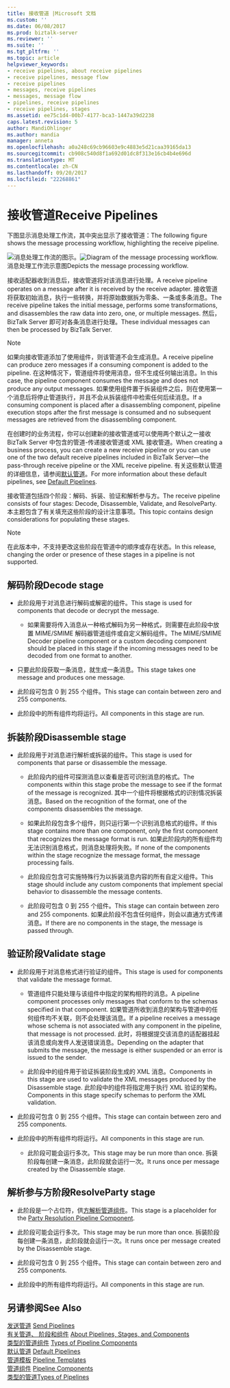 ```yaml
---
title: 接收管道 |Microsoft 文档
ms.custom: ''
ms.date: 06/08/2017
ms.prod: biztalk-server
ms.reviewer: ''
ms.suite: ''
ms.tgt_pltfrm: ''
ms.topic: article
helpviewer_keywords:
- receive pipelines, about receive pipelines
- receive pipelines, message flow
- receive pipelines
- messages, receive pipelines
- messages, message flow
- pipelines, receive pipelines
- receive pipelines, stages
ms.assetid: ee75c1d4-00b7-4177-bca3-1447a39d2238
caps.latest.revision: 5
author: MandiOhlinger
ms.author: mandia
manager: anneta
ms.openlocfilehash: a0a248c69cb96603e9c4883e5d21caa39165da13
ms.sourcegitcommit: cb908c540d8f1a692d01dc8f313e16cb4b4e696d
ms.translationtype: MT
ms.contentlocale: zh-CN
ms.lasthandoff: 09/20/2017
ms.locfileid: "22268861"
---
```

# <a name="receive-pipelines"></a><span data-ttu-id="ffa46-102">接收管道</span><span class="sxs-lookup"><span data-stu-id="ffa46-102">Receive Pipelines</span></span>
<span data-ttu-id="ffa46-103">下图显示消息处理工作流，其中突出显示了接收管道：</span><span class="sxs-lookup"><span data-stu-id="ffa46-103">The following figure shows the message processing workflow, highlighting the receive pipeline.</span></span>  
  
 <span data-ttu-id="ffa46-104">![消息处理工作流的图示。](../core/media/ebiz-dev-busprcsb.gif "ebiz_dev_busprcsb")</span><span class="sxs-lookup"><span data-stu-id="ffa46-104">![Diagram of the message processing workflow.](../core/media/ebiz-dev-busprcsb.gif "ebiz_dev_busprcsb")</span></span>  
<span data-ttu-id="ffa46-105">消息处理工作流示意图</span><span class="sxs-lookup"><span data-stu-id="ffa46-105">Depicts the message processing workflow.</span></span>  
  
 <span data-ttu-id="ffa46-106">接收适配器收到消息后，接收管道将对该消息进行处理。</span><span class="sxs-lookup"><span data-stu-id="ffa46-106">A receive pipeline operates on a message after it is received by the receive adapter.</span></span> <span data-ttu-id="ffa46-107">接收管道将获取初始消息，执行一些转换，并将原始数据拆为零条、一条或多条消息。</span><span class="sxs-lookup"><span data-stu-id="ffa46-107">The receive pipeline takes the initial message, performs some transformations, and disassembles the raw data into zero, one, or multiple messages.</span></span> <span data-ttu-id="ffa46-108">然后，BizTalk Server 即可对各条消息进行处理。</span><span class="sxs-lookup"><span data-stu-id="ffa46-108">These individual messages can then be processed by BizTalk Server.</span></span>  
  
> [!NOTE]
>  <span data-ttu-id="ffa46-109">如果向接收管道添加了使用组件，则该管道不会生成消息。</span><span class="sxs-lookup"><span data-stu-id="ffa46-109">A receive pipeline can produce zero messages if a consuming component is added to the pipeline.</span></span> <span data-ttu-id="ffa46-110">在这种情况下，管道组件将使用消息，但不生成任何输出消息。</span><span class="sxs-lookup"><span data-stu-id="ffa46-110">In this case, the pipeline component consumes the message and does not produce any output messages.</span></span> <span data-ttu-id="ffa46-111">如果使用组件置于拆装组件之后，则在使用第一个消息后将停止管道执行，并且不会从拆装组件中检索任何后续消息。</span><span class="sxs-lookup"><span data-stu-id="ffa46-111">If a consuming component is placed after a disassembling component, pipeline execution stops after the first message is consumed and no subsequent messages are retrieved from the disassembling component.</span></span>  
  
 <span data-ttu-id="ffa46-112">在创建时的业务流程，你可以创建新的接收管道或可以使用两个默认之一接收 BizTalk Server 中包含的管道-传递接收管道或 XML 接收管道。</span><span class="sxs-lookup"><span data-stu-id="ffa46-112">When creating a business process, you can create a new receive pipeline or you can use one of the two default receive pipelines included in BizTalk Server—the pass-through receive pipeline or the XML receive pipeline.</span></span> <span data-ttu-id="ffa46-113">有关这些默认管道的详细信息，请参阅[默认管道](../core/default-pipelines.md)。</span><span class="sxs-lookup"><span data-stu-id="ffa46-113">For more information about these default pipelines, see [Default Pipelines](../core/default-pipelines.md).</span></span>  
  
 <span data-ttu-id="ffa46-114">接收管道包括四个阶段：解码、拆装、验证和解析参与方。</span><span class="sxs-lookup"><span data-stu-id="ffa46-114">The receive pipeline consists of four stages: Decode, Disassemble, Validate, and ResolveParty.</span></span> <span data-ttu-id="ffa46-115">本主题包含了有关填充这些阶段的设计注意事项。</span><span class="sxs-lookup"><span data-stu-id="ffa46-115">This topic contains design considerations for populating these stages.</span></span>  
  
> [!NOTE]
>  <span data-ttu-id="ffa46-116">在此版本中，不支持更改这些阶段在管道中的顺序或存在状态。</span><span class="sxs-lookup"><span data-stu-id="ffa46-116">In this release, changing the order or presence of these stages in a pipeline is not supported.</span></span>  
  
## <a name="decode-stage"></a><span data-ttu-id="ffa46-117">解码阶段</span><span class="sxs-lookup"><span data-stu-id="ffa46-117">Decode stage</span></span>  
  
-   <span data-ttu-id="ffa46-118">此阶段用于对消息进行解码或解密的组件。</span><span class="sxs-lookup"><span data-stu-id="ffa46-118">This stage is used for components that decode or decrypt the message.</span></span>  
  
    -   <span data-ttu-id="ffa46-119">如果需要将传入消息从一种格式解码为另一种格式，则需要在此阶段中放置 MIME/SMIME 解码器管道组件或自定义解码组件。</span><span class="sxs-lookup"><span data-stu-id="ffa46-119">The MIME/SMIME Decoder pipeline component or a custom decoding component should be placed in this stage if the incoming messages need to be decoded from one format to another.</span></span>  
  
-   <span data-ttu-id="ffa46-120">只要此阶段获取一条消息，就生成一条消息。</span><span class="sxs-lookup"><span data-stu-id="ffa46-120">This stage takes one message and produces one message.</span></span>  
  
-   <span data-ttu-id="ffa46-121">此阶段可包含 0 到 255 个组件。</span><span class="sxs-lookup"><span data-stu-id="ffa46-121">This stage can contain between zero and 255 components.</span></span>  
  
-   <span data-ttu-id="ffa46-122">此阶段中的所有组件均将运行。</span><span class="sxs-lookup"><span data-stu-id="ffa46-122">All components in this stage are run.</span></span>  
  
## <a name="disassemble-stage"></a><span data-ttu-id="ffa46-123">拆装阶段</span><span class="sxs-lookup"><span data-stu-id="ffa46-123">Disassemble stage</span></span>  
  
-   <span data-ttu-id="ffa46-124">此阶段用于对消息进行解析或拆装的组件。</span><span class="sxs-lookup"><span data-stu-id="ffa46-124">This stage is used for components that parse or disassemble the message.</span></span>  
  
    -   <span data-ttu-id="ffa46-125">此阶段内的组件可探测消息以查看是否可识别消息的格式。</span><span class="sxs-lookup"><span data-stu-id="ffa46-125">The components within this stage probe the message to see if the format of the message is recognized.</span></span> <span data-ttu-id="ffa46-126">其中一个组件将根据格式的识别情况拆装消息。</span><span class="sxs-lookup"><span data-stu-id="ffa46-126">Based on the recognition of the format, one of the components disassembles the message.</span></span>  
  
    -   <span data-ttu-id="ffa46-127">如果此阶段包含多个组件，则只运行第一个识别消息格式的组件。</span><span class="sxs-lookup"><span data-stu-id="ffa46-127">If this stage contains more than one component, only the first component that recognizes the message format is run.</span></span> <span data-ttu-id="ffa46-128">如果此阶段内的所有组件均无法识别消息格式，则消息处理将失败。</span><span class="sxs-lookup"><span data-stu-id="ffa46-128">If none of the components within the stage recognize the message format, the message processing fails.</span></span>  
  
    -   <span data-ttu-id="ffa46-129">此阶段应包含可实施特殊行为以拆装消息内容的所有自定义组件。</span><span class="sxs-lookup"><span data-stu-id="ffa46-129">This stage should include any custom components that implement special behavior to disassemble the message contents.</span></span>  
  
    -   <span data-ttu-id="ffa46-130">此阶段可包含 0 到 255 个组件。</span><span class="sxs-lookup"><span data-stu-id="ffa46-130">This stage can contain between zero and 255 components.</span></span> <span data-ttu-id="ffa46-131">如果此阶段不包含任何组件，则会以直通方式传递消息。</span><span class="sxs-lookup"><span data-stu-id="ffa46-131">If there are no components in the stage, the message is passed through.</span></span>  
  
## <a name="validate-stage"></a><span data-ttu-id="ffa46-132">验证阶段</span><span class="sxs-lookup"><span data-stu-id="ffa46-132">Validate stage</span></span>  
  
-   <span data-ttu-id="ffa46-133">此阶段用于对消息格式进行验证的组件。</span><span class="sxs-lookup"><span data-stu-id="ffa46-133">This stage is used for components that validate the message format.</span></span>  
  
    -   <span data-ttu-id="ffa46-134">管道组件只能处理与该组件中指定的架构相符的消息。</span><span class="sxs-lookup"><span data-stu-id="ffa46-134">A pipeline component processes only messages that conform to the schemas specified in that component.</span></span> <span data-ttu-id="ffa46-135">如果管道所收到消息的架构与管道中的任何组件均不关联，则不会处理该消息。</span><span class="sxs-lookup"><span data-stu-id="ffa46-135">If a pipeline receives a message whose schema is not associated with any component in the pipeline, that message is not processed.</span></span> <span data-ttu-id="ffa46-136">此时，将根据提交该消息的适配器挂起该消息或向发件人发送错误消息。</span><span class="sxs-lookup"><span data-stu-id="ffa46-136">Depending on the adapter that submits the message, the message is either suspended or an error is issued to the sender.</span></span>  
  
    -   <span data-ttu-id="ffa46-137">此阶段中的组件用于验证拆装阶段生成的 XML 消息。</span><span class="sxs-lookup"><span data-stu-id="ffa46-137">Components in this stage are used to validate the XML messages produced by the Disassemble stage.</span></span> <span data-ttu-id="ffa46-138">此阶段中的组件将指定用于执行 XML 验证的架构。</span><span class="sxs-lookup"><span data-stu-id="ffa46-138">Components in this stage specify schemas to perform the XML validation.</span></span>  
  
-   <span data-ttu-id="ffa46-139">此阶段可包含 0 到 255 个组件。</span><span class="sxs-lookup"><span data-stu-id="ffa46-139">This stage can contain between zero and 255 components.</span></span>  
  
-   <span data-ttu-id="ffa46-140">此阶段中的所有组件均将运行。</span><span class="sxs-lookup"><span data-stu-id="ffa46-140">All components in this stage are run.</span></span>  
  
    -   <span data-ttu-id="ffa46-141">此阶段可能会运行多次。</span><span class="sxs-lookup"><span data-stu-id="ffa46-141">This stage may be run more than once.</span></span> <span data-ttu-id="ffa46-142">拆装阶段每创建一条消息，此阶段就会运行一次。</span><span class="sxs-lookup"><span data-stu-id="ffa46-142">It runs once per message created by the Disassemble stage.</span></span>  
  
## <a name="resolveparty-stage"></a><span data-ttu-id="ffa46-143">解析参与方阶段</span><span class="sxs-lookup"><span data-stu-id="ffa46-143">ResolveParty stage</span></span>  
  
-   <span data-ttu-id="ffa46-144">此阶段是一个占位符，供[方解析管道组件](../core/party-resolution-pipeline-component.md)。</span><span class="sxs-lookup"><span data-stu-id="ffa46-144">This stage is a placeholder for the [Party Resolution Pipeline Component](../core/party-resolution-pipeline-component.md).</span></span>  
  
-   <span data-ttu-id="ffa46-145">此阶段可能会运行多次。</span><span class="sxs-lookup"><span data-stu-id="ffa46-145">This stage may be run more than once.</span></span> <span data-ttu-id="ffa46-146">拆装阶段每创建一条消息，此阶段就会运行一次。</span><span class="sxs-lookup"><span data-stu-id="ffa46-146">It runs once per message created by the Disassemble stage.</span></span>  
  
-   <span data-ttu-id="ffa46-147">此阶段可包含 0 到 255 个组件。</span><span class="sxs-lookup"><span data-stu-id="ffa46-147">This stage can contain between zero and 255 components.</span></span>  
  
-   <span data-ttu-id="ffa46-148">此阶段中的所有组件均将运行。</span><span class="sxs-lookup"><span data-stu-id="ffa46-148">All components in this stage are run.</span></span>  
  
## <a name="see-also"></a><span data-ttu-id="ffa46-149">另请参阅</span><span class="sxs-lookup"><span data-stu-id="ffa46-149">See Also</span></span>  
 <span data-ttu-id="ffa46-150">[发送管道](../core/send-pipelines.md) </span><span class="sxs-lookup"><span data-stu-id="ffa46-150">[Send Pipelines](../core/send-pipelines.md) </span></span>  
 <span data-ttu-id="ffa46-151">[有关管道、 阶段和组件](../core/about-pipelines-stages-and-components.md) </span><span class="sxs-lookup"><span data-stu-id="ffa46-151">[About Pipelines, Stages, and Components](../core/about-pipelines-stages-and-components.md) </span></span>  
 <span data-ttu-id="ffa46-152">[类型的管道组件](../core/types-of-pipeline-components.md) </span><span class="sxs-lookup"><span data-stu-id="ffa46-152">[Types of Pipeline Components](../core/types-of-pipeline-components.md) </span></span>  
 <span data-ttu-id="ffa46-153">[默认管道](../core/default-pipelines.md) </span><span class="sxs-lookup"><span data-stu-id="ffa46-153">[Default Pipelines](../core/default-pipelines.md) </span></span>  
 <span data-ttu-id="ffa46-154">[管道模板](../core/pipeline-templates.md) </span><span class="sxs-lookup"><span data-stu-id="ffa46-154">[Pipeline Templates](../core/pipeline-templates.md) </span></span>  
 <span data-ttu-id="ffa46-155">[管道组件](../core/pipeline-components.md) </span><span class="sxs-lookup"><span data-stu-id="ffa46-155">[Pipeline Components](../core/pipeline-components.md) </span></span>  
 [<span data-ttu-id="ffa46-156">类型的管道</span><span class="sxs-lookup"><span data-stu-id="ffa46-156">Types of Pipelines</span></span>](../core/types-of-pipelines.md)